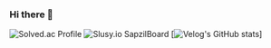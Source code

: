 ### Hi there 👋

![Solved.ac Profile](http://mazassumnida.wtf/api/generate_badge?boj=gusrl4025)
![Slusy.io SapzilBoard](https://slusy.io/api/sapzil?userId=102)
[![Velog's GitHub stats](https://velog-readme-stats.vercel.app/api?name=eungyeole&tag=github)]
<!--
**gusrl4025/gusrl4025** is a ✨ _special_ ✨ repository because its `README.md` (this file) appears on your GitHub profile.

Here are some ideas to get you started:

- 🔭 I’m currently working on ...
- 🌱 I’m currently learning ...
- 👯 I’m looking to collaborate on ...
- 🤔 I’m looking for help with ...
- 💬 Ask me about ...
- 📫 How to reach me: ...
- 😄 Pronouns: ...
- ⚡ Fun fact: ...
-->
